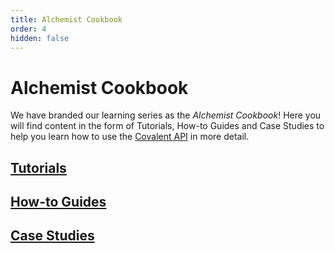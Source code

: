 ```yaml
---
title: Alchemist Cookbook
order: 4
hidden: false
---
```


# Alchemist Cookbook

We have branded our learning series as the *Alchemist Cookbook*! Here you will find content in the form of Tutorials, How-to Guides and Case Studies to help you learn how to use the [Covalent API](https://www.covalenthq.com/docs/api/#overview) in more detail.

## [Tutorials](/learn/tutorials)

## [How-to Guides](/guides)

## [Case Studies](/casestudies)
